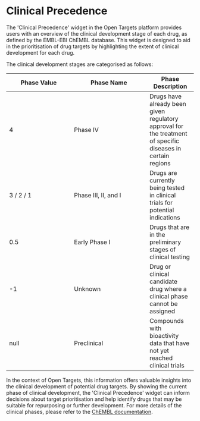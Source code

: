 # Clinical Precedence

The 'Clinical Precedence' widget in the Open Targets platform provides users with an overview of the clinical development stage of each drug, as defined by the EMBL-EBI ChEMBL database. This widget is designed to aid in the prioritisation of drug targets by highlighting the extent of clinical development for each drug.

The clinical development stages are categorised as follows:

<table><thead><tr><th width="158.33333333333331">Phase Value</th><th width="187">Phase Name</th><th>Phase Description</th></tr></thead><tbody><tr><td>4</td><td>Phase IV</td><td>Drugs have already been given regulatory approval for the treatment of specific diseases in certain regions</td></tr><tr><td>3 / 2 / 1</td><td>Phase III, II, and I</td><td>Drugs are currently being tested in clinical trials for potential indications</td></tr><tr><td>0.5</td><td>Early Phase I</td><td>Drugs that are in the preliminary stages of clinical testing</td></tr><tr><td>-1</td><td>Unknown</td><td>Drug or clinical candidate drug where a clinical phase cannot be assigned</td></tr><tr><td>null</td><td>Preclinical</td><td>Compounds with bioactivity data that have not yet reached clinical trials</td></tr></tbody></table>

In the context of Open Targets, this information offers valuable insights into the clinical development of potential drug targets. By showing the current phase of clinical development, the 'Clinical Precedence' widget can inform decisions about target prioritisation and help identify drugs that may be suitable for repurposing or further development. For more details of the clinical phases, please refer to the [ChEMBL documentation](https://chembl.gitbook.io/chembl-interface-documentation/frequently-asked-questions/drug-and-compound-questions#what-is-max-phase).
